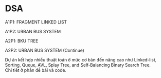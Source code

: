 # DSA

A1P1: FRAGMENT LINKED LIST

A1P2: URBAN BUS SYSTEM

A2P1: BKU TREE

A2P2: URBAN BUS SYSTEM (Continue)

Dự án kết hợp nhiều thuật toán ở mức cơ bản đến nâng cao như Linked-list, Sorting, Queue, AVL, Splay Tree, and Self-Balancing Binary Search Tree.
Chi tiết ở phần đề bài và code.
